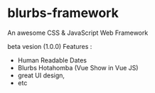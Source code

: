 # blurbs-framework
An awesome CSS &amp; JavaScript Web Framework

beta vesion (1.0.0)
Features : 
* Human Readable Dates
* Blurbs Hotahomba (Vue Show in Vue JS)
* great UI design, 
* etc
